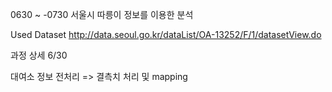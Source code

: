 0630 ~ -0730
서울시 따릉이 정보를 이용한 분석

Used Dataset
http://data.seoul.go.kr/dataList/OA-13252/F/1/datasetView.do


과정 상세
6/30

대여소 정보 전처리 => 결측치 처리 및 mapping
